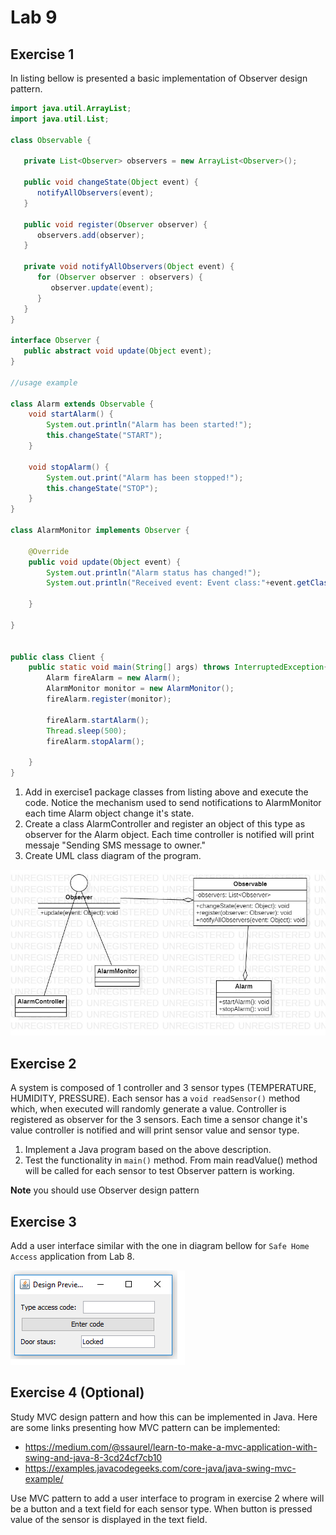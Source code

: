 # Lab 9

## Exercise 1 

In listing bellow is presented a basic implementation of Observer design pattern. 

```java
import java.util.ArrayList;
import java.util.List;
 
class Observable {
 
   private List<Observer> observers = new ArrayList<Observer>();
 
   public void changeState(Object event) {
      notifyAllObservers(event);
   }
 
   public void register(Observer observer) {
      observers.add(observer);		
   }
 
   private void notifyAllObservers(Object event) {
      for (Observer observer : observers) {
         observer.update(event);
      }
   } 	
}
 
interface Observer {
   public abstract void update(Object event);
}
 
//usage example
 
class Alarm extends Observable {
    void startAlarm() {
        System.out.println("Alarm has been started!");
        this.changeState("START");
    }
 
    void stopAlarm() {
        System.out.print("Alarm has been stopped!");
        this.changeState("STOP");
    }
}
 
class AlarmMonitor implements Observer {
 
    @Override
    public void update(Object event) {
        System.out.println("Alarm status has changed!");
        System.out.println("Received event: Event class:"+event.getClass()+":"+event.toString());
 
    }
 
}
 
 
public class Client {
    public static void main(String[] args) throws InterruptedException{
        Alarm fireAlarm = new Alarm();
        AlarmMonitor monitor = new AlarmMonitor();
        fireAlarm.register(monitor);
 
        fireAlarm.startAlarm();
        Thread.sleep(500);
        fireAlarm.stopAlarm();
 
    }
}
```

1. Add  in exercise1 package classes from listing above and execute the code. Notice the mechanism used to send notifications to AlarmMonitor each time Alarm object change it's state. 
2. Create a class AlarmController and register an object of this type as observer for the Alarm object. Each time controller is notified will print messaje "Sending SMS message to owner."
3. Create UML class diagram of the program.   

![Exercise 1 image](docs/ex1.jpg)

## Exercise 2
A system is composed of 1 controller and 3 sensor types (TEMPERATURE, HUMIDITY, PRESSURE). Each sensor has a `void readSensor()` method which, when executed will randomly generate a value. 
Controller is registered as observer for the 3 sensors. Each time a sensor change it's value controller is notified and will print sensor value and sensor type.  

1. Implement a Java program based on the above description.
2. Test the functionality in `main()` method. From main readValue() method will be called for each sensor to test Observer pattern is working.

**Note** you should use Observer design pattern  

## Exercise 3

Add a user interface similar with the one in diagram bellow for `Safe Home Access` application from Lab 8.

![alt text](./docs/door_ui.png)

## Exercise 4 (Optional)

Study MVC design pattern and how this can be implemented in Java. Here are some links presenting how MVC pattern can be implemented:
- https://medium.com/@ssaurel/learn-to-make-a-mvc-application-with-swing-and-java-8-3cd24cf7cb10 
- https://examples.javacodegeeks.com/core-java/java-swing-mvc-example/ 

Use MVC pattern to add a user interface to program in exercise 2 where will be a button and a text field for each sensor type. When button is pressed value of the sensor is displayed in the text field.

